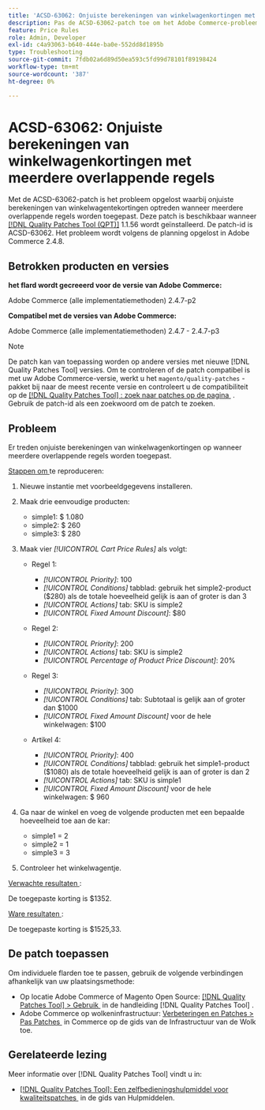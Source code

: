 ```yaml
---
title: 'ACSD-63062: Onjuiste berekeningen van winkelwagenkortingen met meerdere overlappende regels'
description: Pas de ACSD-63062-patch toe om het Adobe Commerce-probleem op te lossen, waarbij onjuiste berekeningen van winkelwagentekortingen optreden wanneer meerdere overlappende regels worden toegepast.
feature: Price Rules
role: Admin, Developer
exl-id: c4a93063-b640-444e-ba0e-552dd8d1895b
type: Troubleshooting
source-git-commit: 7fdb02a6d89d50ea593c5fd99d78101f89198424
workflow-type: tm+mt
source-wordcount: '387'
ht-degree: 0%

---
```


# ACSD-63062: Onjuiste berekeningen van winkelwagenkortingen met meerdere overlappende regels

Met de ACSD-63062-patch is het probleem opgelost waarbij onjuiste berekeningen van winkelwagentekortingen optreden wanneer meerdere overlappende regels worden toegepast. Deze patch is beschikbaar wanneer [[!DNL Quality Patches Tool (QPT)]](/help/tools/quality-patches-tool/quality-patches-tool-to-self-serve-quality-patches.md) 1.1.56 wordt geïnstalleerd. De patch-id is ACSD-63062. Het probleem wordt volgens de planning opgelost in Adobe Commerce 2.4.8.

## Betrokken producten en versies

**het flard wordt gecreeerd voor de versie van Adobe Commerce:**

Adobe Commerce (alle implementatiemethoden) 2.4.7-p2

**Compatibel met de versies van Adobe Commerce:**

Adobe Commerce (alle implementatiemethoden) 2.4.7 - 2.4.7-p3

>[!NOTE]
>
>De patch kan van toepassing worden op andere versies met nieuwe [!DNL Quality Patches Tool] versies. Om te controleren of de patch compatibel is met uw Adobe Commerce-versie, werkt u het `magento/quality-patches` -pakket bij naar de meest recente versie en controleert u de compatibiliteit op de [[!DNL Quality Patches Tool] : zoek naar patches op de pagina &#x200B;](https://experienceleague.adobe.com/tools/commerce-quality-patches/index.html?lang=nl-NL) . Gebruik de patch-id als een zoekwoord om de patch te zoeken.

## Probleem

Er treden onjuiste berekeningen van winkelwagenkortingen op wanneer meerdere overlappende regels worden toegepast.

<u> Stappen om </u> te reproduceren:

1. Nieuwe instantie met voorbeeldgegevens installeren.
1. Maak drie eenvoudige producten:

   * simple1: $ 1.080
   * simple2: $ 260
   * simple3: $ 280

1. Maak vier *[!UICONTROL Cart Price Rules]* als volgt:

   * Regel 1:

      * *[!UICONTROL Priority]*: 100
      * *[!UICONTROL Conditions]* tabblad: gebruik het simple2-product ($280) als de totale hoeveelheid gelijk is aan of groter is dan 3
      * *[!UICONTROL Actions]* tab: SKU is simple2
      * *[!UICONTROL Fixed Amount Discount]*: $80

   * Regel 2:

      * *[!UICONTROL Priority]*: 200
      * *[!UICONTROL Actions]* tab: SKU is simple2
      * *[!UICONTROL Percentage of Product Price Discount]*: 20%

   * Regel 3:

      * *[!UICONTROL Priority]*: 300
      * *[!UICONTROL Conditions]* tab: Subtotaal is gelijk aan of groter dan $1000
      * *[!UICONTROL Fixed Amount Discount]* voor de hele winkelwagen: $100

   * Artikel 4:

      * *[!UICONTROL Priority]*: 400
      * *[!UICONTROL Conditions]* tabblad: gebruik het simple1-product ($1080) als de totale hoeveelheid gelijk is aan of groter is dan 2
      * *[!UICONTROL Actions]* tab: SKU is simple1
      * *[!UICONTROL Fixed Amount Discount]* voor de hele winkelwagen: $ 960

1. Ga naar de winkel en voeg de volgende producten met een bepaalde hoeveelheid toe aan de kar:

   * simple1 = 2
   * simple2 = 1
   * simple3 = 3

1. Controleer het winkelwagentje.

<u> Verwachte resultaten </u>:

De toegepaste korting is $1352.

<u> Ware resultaten </u>:

De toegepaste korting is $1525,33.

## De patch toepassen

Om individuele flarden toe te passen, gebruik de volgende verbindingen afhankelijk van uw plaatsingsmethode:

* Op locatie Adobe Commerce of Magento Open Source: [[!DNL Quality Patches Tool] > Gebruik &#x200B;](/help/tools/quality-patches-tool/usage.md) in de handleiding [!DNL Quality Patches Tool] .
* Adobe Commerce op wolkeninfrastructuur: [&#x200B; Verbeteringen en Patches > Pas Patches &#x200B;](https://experienceleague.adobe.com/docs/commerce-cloud-service/user-guide/develop/upgrade/apply-patches.html?lang=nl-NL) in Commerce op de gids van de Infrastructuur van de Wolk toe.


## Gerelateerde lezing

Meer informatie over [!DNL Quality Patches Tool] vindt u in:

* [[!DNL Quality Patches Tool]: Een zelfbedieningshulpmiddel voor kwaliteitspatches &#x200B;](/help/tools/quality-patches-tool/quality-patches-tool-to-self-serve-quality-patches.md) in de gids van Hulpmiddelen.
